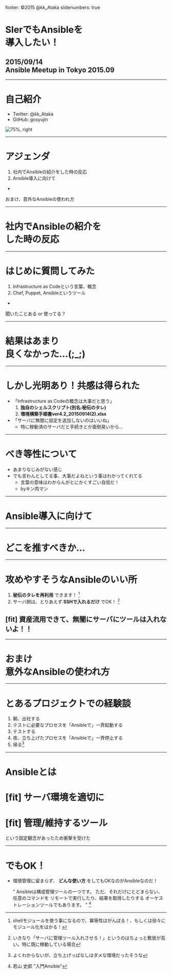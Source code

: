 footer: ©2015 @kk_Ataka
slidenumbers: true

# SIerでもAnsibleを<br />導入したい！

## 2015/09/14<br />Ansible Meetup in Tokyo 2015.09

---

# 自己紹介

- Twitter: @kk_Ataka 
- GitHub:  gosyujin

![75%, right](https://pbs.twimg.com/profile_images/2222065431/image.png)

---

# アジェンダ

1. 社内でAnsibleの紹介をした時の反応
2. Ansible導入に向けて

-

おまけ、意外なAnsibleの使われ方

---

# 社内でAnsibleの紹介を<br />した時の反応

---

# はじめに質問してみた

1. Infrastructure as Codeという言葉、概念
1. Chef, Puppet, Ansibleというツール

-

聞いたことある or 使ってる？

---

# 結果はあまり<br />良くなかった…(;_;)

---

# しかし光明あり！共感は得られた

- 「Infrastructure as Codeの概念は大事だと思う」
    1. **独自のシェルスクリプト(別名:秘伝のタレ)**
    1. **環境構築手順書ver4.2_20150914(2).xlsx**
- 「サーバに無闇に設定を追加しないのはいいね」
    - 特に稼動済のサーバだと手続きとか面倒臭いから…

---

# べき等性について

- あまりなじみがない感じ
- でも言わんとしてる事、大事だよねという事はわかってくれてる
    - 言葉の意味はわからんがとにかくすごい自信だ！
    - byキン肉マン

---

# Ansible導入に向けて

---

# どこを推すべきか…

---

# 攻めやすそうなAnsibleのいい所

1. **秘伝のタレを再利用** できます！ [^*1]
2. サーバ側は、とりあえず **SSHで入れるだけ** でOK！ [^*2]

## [fit] **資産流用できて、無闇にサーバにツールは入れないよ！！**

[^*1]: shellモジュールを使う事になるので、冪等性はがんばる！、もしくは徐々にモジュール化をはかる！

[^*2]: いきなり「サーバに管理ツール入れさせろ！」というのはちょっと敷居が高い。特に既に稼動している場合

---

# おまけ<br />意外なAnsibleの使われ方

---

# とあるプロジェクトでの経験談

1. 朝、出社する
1. テストに必要なプロセスを「Ansibleで」一斉起動する
1. テストする
1. 夜、立ち上げたプロセスを「Ansibleで」一斉停止する
1. 帰る[^*3]

[^*3]: よくわからないが、立ち上げっぱなしはダメな環境だったそうな

---

# Ansibleとは

# [fit] **サーバ環境を適切に**
# [fit] **管理/維持するツール**

という固定観念があったため衝撃を受けた

---

# でもOK！

- 環境管理に留まらず、 **どんな使い方** をしてもOKなのがAnsibleなのだ！

    " Ansibleは構成管理ツールの一つです。
    ただ、それだけにとどまらない、任意のコマンドを
    リモートで実行したり、結果を取得したりする
    オーケストレーションツールでもあります。 " [^*4]

[^*4]: 若山 史郎 "入門Ansible"
